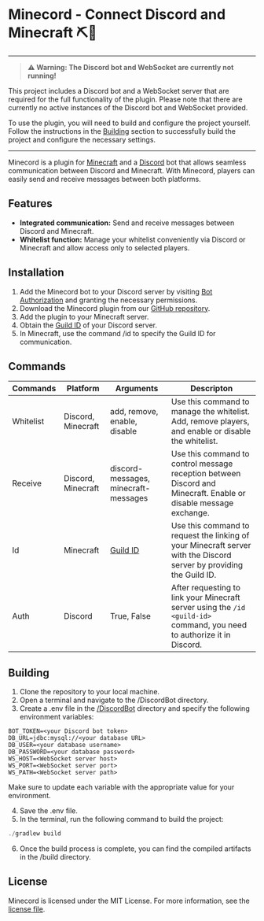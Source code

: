 # Minecord - Connect Discord and Minecraft ⛏💬 

***

> **⚠️ Warning: The Discord bot and WebSocket are currently not running!**

This project includes a Discord bot and a WebSocket server that are required for the full functionality of the plugin. Please note that there are currently no active instances of the Discord bot and WebSocket provided.

To use the plugin, you will need to build and configure the project yourself. Follow the instructions in the [Building](#building) section to successfully build the project and configure the necessary settings.

***

Minecord is a plugin for [Minecraft](https://www.minecraft.net/) and a [Discord](https://discord.com/) bot that allows seamless communication between Discord and Minecraft. With Minecord, players can easily send and receive messages between both platforms.

## Features

* **Integrated communication:** Send and receive messages between Discord and Minecraft.
* **Whitelist function:** Manage your whitelist conveniently via Discord or Minecraft and allow access only to selected players.

## Installation
1. Add the Minecord bot to your Discord server by visiting [Bot Authorization](https://discord.com/oauth2/authorize?client_id=1118087884080160778&permissions=8&scope=bot%20applications.commands) and granting the necessary permissions.
2. Download the Minecord plugin from our [GitHub repository](https://github.com/bnshw/Minecord/releases).
3. Add the plugin to your Minecraft server.
4. Obtain the [Guild ID](https://en.wikipedia.org/wiki/Template:Discord_server) of your Discord server.
5. In Minecraft, use the command /id <guild-id> to specify the Guild ID for communication.

## Commands
| Commands  | Platform           | Arguments                            | Descripton                                                                                                              |
|-----------|--------------------|--------------------------------------|-------------------------------------------------------------------------------------------------------------------------|
| Whitelist | Discord, Minecraft | add, remove, enable, disable         | Use this command to manage the whitelist. Add, remove players, and enable or disable the whitelist.                     |
| Receive   | Discord, Minecraft | discord-messages, minecraft-messages | Use this command to control message reception between Discord and Minecraft. Enable or disable message exchange.        |
| Id        | Minecraft          | [Guild ID](https://en.wikipedia.org/wiki/Template:Discord_server)                           | Use this command to request the linking of your Minecraft server with the Discord server by providing the Guild ID.     |
| Auth      | Discord            | True, False                          | After requesting to link your Minecraft server using the `/id <guild-id>` command, you need to authorize it in Discord. |

## Building
1. Clone the repository to your local machine.
2. Open a terminal and navigate to the /DiscordBot directory.
3. Create a .env file in the [/DiscordBot](https://github.com/bnshw/Minecord/tree/main/DiscordBot) directory and specify the following environment variables:
```.env
BOT_TOKEN=<your Discord bot token>
DB_URL=jdbc:mysql://<your database URL>
DB_USER=<your database username>
DB_PASSWORD=<your database password>
WS_HOST=<WebSocket server host>
WS_PORT=<WebSocket server port>
WS_PATH=<WebSocket server path>
```
Make sure to update each variable with the appropriate value for your environment.

4. Save the .env file.
5. In the terminal, run the following command to build the project:

```powershell
./gradlew build
```
6. Once the build process is complete, you can find the compiled artifacts in the /build directory.

## License

Minecord is licensed under the MIT License. For more information, see the [license file]([https://github.com/bnshw/Minecord/LICENSE](https://github.com/bnshw/Minecord/blob/main/LICENSE)https://github.com/bnshw/Minecord/blob/main/LICENSE).
